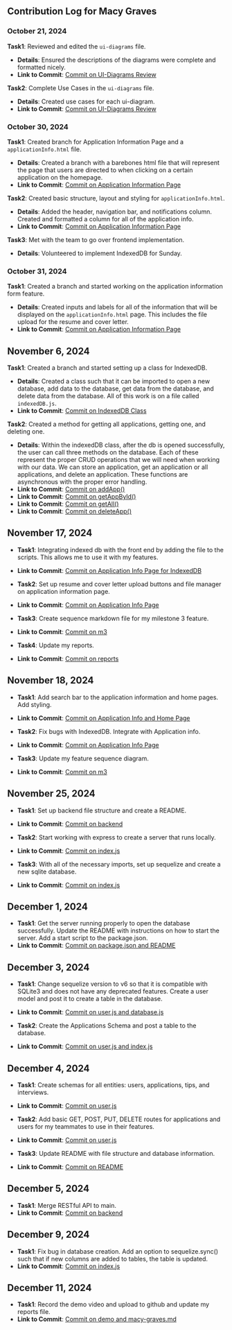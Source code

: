 ## Contribution Log for Macy Graves

### October 21, 2024
**Task1**: Reviewed and edited the `ui-diagrams` file.
- **Details**: Ensured the descriptions of the diagrams were complete and formatted nicely.
- **Link to Commit**: [Commit on UI-Diagrams Review](https://github.com/edwintran235/326-team9/commit/b95ac80dfd5ffd18785e55e27574ab46ca96c838)

**Task2**: Complete Use Cases in the `ui-diagrams` file.
- **Details**: Created use cases for each ui-diagram.
- **Link to Commit**: [Commit on UI-Diagrams Review](https://github.com/edwintran235/326-team9/commit/b53a0bb0509b3f44edfe744892784dfcc50b9073)


### October 30, 2024
**Task1**: Created branch for Application Information Page and a `applicationInfo.html` file.
- **Details**: Created a branch with a barebones html file that will represent the page that users are directed to when clicking on a certain application on the homepage.
- **Link to Commit**: [Commit on Application Information Page](https://github.com/edwintran235/326-team9/commit/5df899a0e5e5b96438a3a068c00f9f82d9304a43)

**Task2**: Created basic structure, layout and styling for `applicationInfo.html`.
- **Details**: Added the header, navigation bar, and notifications column. Created and formatted a column for all of the application info.
- **Link to Commit**: [Commit on Application Information Page](https://github.com/edwintran235/326-team9/commit/1dd42c28ad914e9bd3bb149ab3bdeee94f65446d)

**Task3**: Met with the team to go over frontend implementation.
- **Details**: Volunteered to implement IndexedDB for Sunday.


### October 31, 2024
**Task1**: Created a branch and started working on the application information form feature.
- **Details**: Created inputs and labels for all of the information that will be displayed on the `applicationInfo.html` page. This includes the file upload for the resume and cover letter.
- **Link to Commit**: [Commit on Application Information Page](https://github.com/edwintran235/326-team9/commit/bd82399eb5e8f5d7d30ed653135cc5042b0d24c4)


## November 6, 2024
**Task1**: Created a branch and started setting up a class for IndexedDB.
- **Details**: Created a class such that it can be imported to open a new database, add data to the database, get data from the database, and delete data from the database. All of this work is on a file called `indexedDB.js`.
- **Link to Commit**: [Commit on IndexedDB Class](https://github.com/edwintran235/326-team9/commit/5c08af53d5fc34a72f6f21a19eb5fdb67b2b12ea)

**Task2**: Created a method for getting all applications, getting one, and deleting one.
- **Details**: Within the indexedDB class, after the db is opened successfully, the user can call three methods on the database. Each of these represent the proper CRUD operations that we will need when working with our data. We can store an application, get an application or all applications, and delete an application. These functions are asynchronous with the proper error handling.
- **Link to Commit**: [Commit on addApp()](https://github.com/edwintran235/326-team9/commit/5c08af53d5fc34a72f6f21a19eb5fdb67b2b12ea)
- **Link to Commit**: [Commit on getAppById()](https://github.com/edwintran235/326-team9/commit/7d73bbb53605d49bad0e10f056a6f6bed4cb27d6)
- **Link to Commit**: [Commit on getAll()](https://github.com/edwintran235/326-team9/commit/70e5d276aed90e906d8914f0ef95f99def5e4e62)
- **Link to Commit**: [Commit on deleteApp()](https://github.com/edwintran235/326-team9/commit/0ff7ed57be262d145672ce7b81da133237b5c5de)


## November 17, 2024
- **Task1**: Integrating indexed db with the front end by adding the file to the scripts. This allows me to use it with my features.
- **Link to Commit**: [Commit on Application Info Page for IndexedDB](https://github.com/edwintran235/326-team9/commit/488f3471dd716485acf00b5e1417ea1c1b4d5a09)

- **Task2**: Set up resume and cover letter upload buttons and file manager on application information page.
- **Link to Commit**: [Commit on Application Info Page](https://github.com/edwintran235/326-team9/commit/85b3c268c4ebd1dee098408197ae5b5df486ef7a)

- **Task3**: Create sequence markdown file for my milestone 3 feature.
- **Link to Commit**: [Commit on m3](https://github.com/edwintran235/326-team9/commit/85b3c268c4ebd1dee098408197ae5b5df486ef7a)

- **Task4**: Update my reports.
- **Link to Commit**: [Commit on reports](https://github.com/edwintran235/326-team9/commit/cff56d3dbef79763d5a7896aec845746257017fe)


## November 18, 2024
- **Task1**: Add search bar to the application information and home pages. Add styling.
- **Link to Commit**: [Commit on Application Info and Home Page](https://github.com/edwintran235/326-team9/commit/0a145ba35f725e3e66c5b7b22097d0ecfaf8b561)

- **Task2**: Fix bugs with IndexedDB. Integrate with Application info. 
- **Link to Commit**: [Commit on Application Info Page](https://github.com/edwintran235/326-team9/commit/be9cddbe94834233ed726263114480e6b6e4a1ec)

- **Task3**: Update my feature sequence diagram.
- **Link to Commit**: [Commit on m3](https://github.com/edwintran235/326-team9/commit/5139b45ea3192397f497d795db426a435965c23c)


## November 25, 2024
- **Task1**: Set up backend file structure and create a README.
- **Link to Commit**: [Commit on backend](https://github.com/edwintran235/326-team9/commit/39817f02083eff0be950b3ecf87ffc2b02050cd0)

- **Task2**: Start working with express to create a server that runs locally.
- **Link to Commit**: [Commit on index.js](https://github.com/edwintran235/326-team9/commit/0ddc2a76b0fbf4e87c592cc127f71f072a30537b)

- **Task3**: With all of the necessary imports, set up sequelize and create a new sqlite database.
- **Link to Commit**: [Commit on index.js](https://github.com/edwintran235/326-team9/commit/89d4e5c86a7564ad495969d9b0c4d869e80412f5)


## December 1, 2024
- **Task1**: Get the server running properly to open the database successfully. Update the README with instructions on how to start the server. Add a start script to the package.json.
- **Link to Commit**: [Commit on package.json and README](https://github.com/edwintran235/326-team9/commit/b4d1e7deb70890bbbd5453f0fe4771a3f6a9adaa)


## December 3, 2024
- **Task1**: Change sequelize version to v6 so that it is compatible with SQLite3 and does not have any deprecated features. Create a user model and post it to create a table in the database.
- **Link to Commit**: [Commit on user.js and database.js](https://github.com/edwintran235/326-team9/commit/40aec9d629775ba730e17e340a6ab3be23c5463e)

- **Task2**: Create the Applications Schema and post a table to the database.
- **Link to Commit**: [Commit on user.js and index.js](https://github.com/edwintran235/326-team9/commit/00ac4dd1ef6f82acf9b653d4d36045b3601a5619)


## December 4, 2024
- **Task1**: Create schemas for all entities: users, applications, tips, and interviews.
- **Link to Commit**: [Commit on user.js](https://github.com/edwintran235/326-team9/commit/ccacefd20cf75cb3b53a56c714bfc3e2607f40c2)

- **Task2**: Add basic GET, POST, PUT, DELETE routes for applications and users for my teammates to use in their features.
- **Link to Commit**: [Commit on user.js](https://github.com/edwintran235/326-team9/commit/fde17bb38f2b33e10b1c42cf4b41d207e96cd685)

- **Task3**: Update README with file structure and database information.
- **Link to Commit**: [Commit on README](https://github.com/edwintran235/326-team9/commit/923859c0f6be631cd0f82b35fe9d3b39afa60e0c)


## December 5, 2024
- **Task1**: Merge RESTful API to main.
- **Link to Commit**: [Commit on backend](https://github.com/edwintran235/326-team9/commit/34a5415783acb6337b0c93a63a607605e6b6ed70)
 

## December 9, 2024
- **Task1**: Fix bug in database creation. Add an option to sequelize.sync() such that if new columns are added to tables, the table is updated.
- **Link to Commit**: [Commit on index.js](https://github.com/edwintran235/326-team9/commit/df8e0b507ff10ac1e955bbb2e5264bec6278c585)

## December 11, 2024
- **Task1**: Record the demo video and upload to github and update my reports file.
- **Link to Commit**: [Commit on demo and macy-graves.md]()